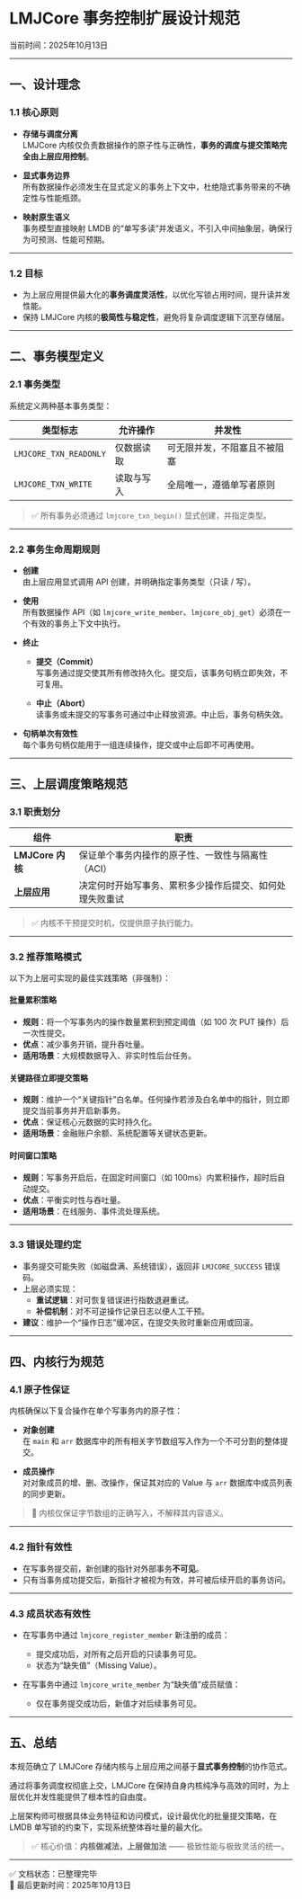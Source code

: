 # LMJCore 事务控制扩展设计规范

当前时间：2025年10月13日

---

## 一、设计理念

### 1.1 核心原则

- **存储与调度分离**  
  LMJCore 内核仅负责数据操作的原子性与正确性，**事务的调度与提交策略完全由上层应用控制**。

- **显式事务边界**  
  所有数据操作必须发生在显式定义的事务上下文中，杜绝隐式事务带来的不确定性与性能瓶颈。

- **映射原生语义**  
  事务模型直接映射 LMDB 的“单写多读”并发语义，不引入中间抽象层，确保行为可预测、性能可预期。

---

### 1.2 目标

- 为上层应用提供最大化的**事务调度灵活性**，以优化写锁占用时间，提升读并发性能。
- 保持 LMJCore 内核的**极简性与稳定性**，避免将复杂调度逻辑下沉至存储层。

---

## 二、事务模型定义

### 2.1 事务类型

系统定义两种基本事务类型：

| 类型标志 | 允许操作 | 并发性 |
|--------|---------|--------|
| `LMJCORE_TXN_READONLY` | 仅数据读取 | 可无限并发，不阻塞且不被阻塞 |
| `LMJCORE_TXN_WRITE` | 读取与写入 | 全局唯一，遵循单写者原则 |

> ✅ 所有事务必须通过 `lmjcore_txn_begin()` 显式创建，并指定类型。

---

### 2.2 事务生命周期规则

- **创建**  
  由上层应用显式调用 API 创建，并明确指定事务类型（只读 / 写）。

- **使用**  
  所有数据操作 API（如 `lmjcore_write_member`、`lmjcore_obj_get`）必须在一个有效的事务上下文中执行。

- **终止**

  - **提交（Commit）**  
    写事务通过提交使其所有修改持久化。提交后，该事务句柄立即失效，不可复用。

  - **中止（Abort）**  
    读事务或未提交的写事务可通过中止释放资源。中止后，事务句柄失效。

- **句柄单次有效性**  
  每个事务句柄仅能用于一组连续操作，提交或中止后即不可再使用。

---

## 三、上层调度策略规范

### 3.1 职责划分

| 组件 | 职责 |
|------|------|
| **LMJCore 内核** | 保证单个事务内操作的原子性、一致性与隔离性（ACI） |
| **上层应用** | 决定何时开始写事务、累积多少操作后提交、如何处理失败重试 |

> ✅ 内核不干预提交时机，仅提供原子执行能力。

---

### 3.2 推荐策略模式

以下为上层可实现的最佳实践策略（非强制）：

#### 批量累积策略

- **规则**：将一个写事务内的操作数量累积到预定阈值（如 100 次 PUT 操作）后一次性提交。
- **优点**：减少事务开销，提升吞吐量。
- **适用场景**：大规模数据导入、非实时性后台任务。

#### 关键路径立即提交策略

- **规则**：维护一个“关键指针”白名单。任何操作若涉及白名单中的指针，则立即提交当前事务并开启新事务。
- **优点**：保证核心元数据的实时持久化。
- **适用场景**：金融账户余额、系统配置等关键状态更新。

#### 时间窗口策略

- **规则**：写事务开启后，在固定时间窗口（如 100ms）内累积操作，超时后自动提交。
- **优点**：平衡实时性与吞吐量。
- **适用场景**：在线服务、事件流处理系统。

---

### 3.3 错误处理约定

- 事务提交可能失败（如磁盘满、系统错误），返回非 `LMJCORE_SUCCESS` 错误码。
- 上层必须实现：
  - **重试逻辑**：对可恢复错误进行指数退避重试。
  - **补偿机制**：对不可逆操作记录日志以便人工干预。
- **建议**：维护一个“操作日志”缓冲区，在提交失败时重新应用或回滚。

---

## 四、内核行为规范

### 4.1 原子性保证

内核确保以下复合操作在单个写事务内的原子性：

- **对象创建**  
  在 `main` 和 `arr` 数据库中的所有相关字节数组写入作为一个不可分割的整体提交。

- **成员操作**  
  对对象成员的增、删、改操作，保证其对应的 Value 与 `arr` 数据库中成员列表的同步更新。

> 🔐 内核仅保证字节数组的正确写入，不解释其内容语义。

---

### 4.2 指针有效性

- 在写事务提交前，新创建的指针对外部事务**不可见**。
- 只有当事务成功提交后，新指针才被视为有效，并可被后续开启的事务访问。

---

### 4.3 成员状态有效性

- 在写事务中通过 `lmjcore_register_member` 新注册的成员：
  - 提交成功后，对所有之后开启的只读事务可见。
  - 状态为“缺失值”（Missing Value）。

- 在写事务中通过 `lmjcore_write_member` 为“缺失值”成员赋值：
  - 仅在事务提交成功后，新值才对后续事务可见。

---

## 五、总结

本规范确立了 LMJCore 存储内核与上层应用之间基于**显式事务控制**的协作范式。

通过将事务调度权彻底上交，LMJCore 在保持自身内核纯净与高效的同时，为上层优化并发性能提供了根本性的自由度。

上层架构师可根据具体业务特征和访问模式，设计最优化的批量提交策略，在 LMDB 单写锁的约束下，实现系统整体吞吐量的最大化。

> ✅ 核心价值：**内核做减法，上层做加法** —— 极致性能与极致灵活的统一。

---

✅ 文档状态：已整理完毕  
📅 最后更新时间：2025年10月13日